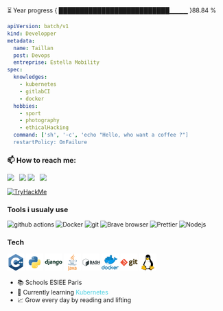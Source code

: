 ⏳ Year progress { ██████████████████████████▁▁▁▁ }88.84 % 
```yaml
apiVersion: batch/v1
kind: Developper
metadata:
  name: Taillan
  post: Devops
  entreprise: Estella Mobility
spec:
  knowledges:
    - kubernetes
    - gitlabCI
    - docker
  hobbies:
    - sport
    - photography
    - ethicalHacking
  command: ['sh', '-c', 'echo "Hello, who want a coffee ?"]
  restartPolicy: OnFailure
```

### 📫 How to reach me:
[<img src="https://img.icons8.com/color/48/000000/linkedin.png" width="3.5%"/>](https://www.linkedin.com/in/mathieu-taillandier/)   &nbsp; ![](https://img.shields.io/badge/TryHackMe-212C42.svg?style=for-the-badge&logo=TryHackMe&logoColor=white) ![](https://komarev.com/ghpvc/?username=Taillan&label=Profile%20Visits&color=blue&style=for-the-badge)  &nbsp; ![](https://dcbadge.vercel.app/api/shield/205638463687491584)  &nbsp; 

[<img src="https://tryhackme-badges.s3.amazonaws.com/math.tail.png" alt="TryHackMe"/>](https://tryhackme.com/p/math.tail)

<!--<p align="center">
  <img align="center" src="https://github-readme-stats.vercel.app/api?username=Taillan" alt="Taillan Github Stats"></img>
</p>-->


<p align="left">

<!--START_SECTION:badges-->
<!--END_SECTION:badges-->

</p>

### Tools i usualy use

<p align="left">
  <img alt="github actions" src="https://img.shields.io/badge/-Github_Actions-2088FF?style=flat-square&logo=github-actions&logoColor=white" />
  <img alt="Docker" src="https://img.shields.io/badge/-Docker-46a2f1?style=flat-square&logo=docker&logoColor=white" />
  <img alt="git" src="https://img.shields.io/badge/-Git-F05032?style=flat-square&logo=git&logoColor=white" />
  <img alt="Brave browser" src="https://img.shields.io/badge/-Brave_Browser-FB542B?style=flat-square&logo=brave&logoColor=white" /> <img alt="Prettier" src="https://img.shields.io/badge/-Prettier-F7B93E?style=flat-square&logo=prettier&logoColor=white" />
  <img alt="Nodejs" src="https://img.shields.io/badge/-Nodejs-43853d?style=flat-square&logo=Node.js&logoColor=white" />
  </p>

### Tech

<p align="left">
   <code><img height="40" src="https://raw.githubusercontent.com/github/explore/80688e429a7d4ef2fca1e82350fe8e3517d3494d/topics/cpp/cpp.png"></code>
    <code><img height="40" src="https://raw.githubusercontent.com/github/explore/80688e429a7d4ef2fca1e82350fe8e3517d3494d/topics/python/python.png"></code>
    <code><img height="40" src="https://raw.githubusercontent.com/github/explore/80688e429a7d4ef2fca1e82350fe8e3517d3494d/topics/django/django.png"></code>
    <code><img height="40" src="https://raw.githubusercontent.com/github/explore/80688e429a7d4ef2fca1e82350fe8e3517d3494d/topics/java/java.png"></code>
    <code><img height="40" src="https://raw.githubusercontent.com/github/explore/80688e429a7d4ef2fca1e82350fe8e3517d3494d/topics/bash/bash.png"></code>
    <code><img height="40" src="https://raw.githubusercontent.com/github/explore/80688e429a7d4ef2fca1e82350fe8e3517d3494d/topics/docker/docker.png"></code>
    <code><img height="40" src="https://raw.githubusercontent.com/github/explore/80688e429a7d4ef2fca1e82350fe8e3517d3494d/topics/git/git.png"></code>
    <code><img height="40" src="https://raw.githubusercontent.com/github/explore/80688e429a7d4ef2fca1e82350fe8e3517d3494d/topics/linux/linux.png"></code>
  </p>

- :books: Schools ESIEE Paris<br />
- :seedling: Currently learning <font color='#4DD0E1'>Kubernetes</font>
- :chart_with_upwards_trend: Grow every day by reading and lifting 

